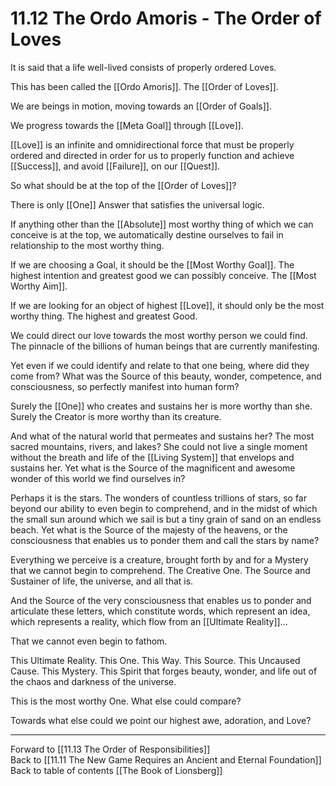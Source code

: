 # 11.12 The Ordo Amoris - The Order of Loves

It is said that a life well-lived consists of properly ordered Loves.

This has been called the [[Ordo Amoris]]. The [[Order of Loves]]. 

We are beings in motion, moving towards an [[Order of Goals]]. 

We progress towards the [[Meta Goal]] through [[Love]].

[[Love]] is an infinite and omnidirectional force that must be properly ordered and directed in order for us to properly function and achieve [[Success]], and avoid [[Failure]], on our [[Quest]].

So what should be at the top of the [[Order of Loves]]? 

There is only [[One]] Answer that satisfies the universal logic. 

If anything other than the [[Absolute]] most worthy thing of which we can conceive is at the top, we automatically destine ourselves to fail in relationship to the most worthy thing.

If we are choosing a Goal, it should be the [[Most Worthy Goal]]. The highest intention and greatest good we can possibly conceive. The [[Most Worthy Aim]]. 

If we are looking for an object of highest [[Love]], it should only be the most worthy thing. The highest and greatest Good.

We could direct our love towards the most worthy person we could find. The pinnacle of the billions of human beings that are currently manifesting.

Yet even if we could identify and relate to that one being, where did they come from? What was the Source of this beauty, wonder, competence, and consciousness, so perfectly manifest into human form?

Surely the [[One]] who creates and sustains her is more worthy than she. Surely the Creator is more worthy than its creature.

And what of the natural world that permeates and sustains her? The most sacred mountains, rivers, and lakes? She could not live a single moment without the breath and life of the [[Living System]] that envelops and sustains her. Yet what is the Source of the magnificent and awesome wonder of this world we find ourselves in? 

Perhaps it is the stars. The wonders of countless trillions of stars, so far beyond our ability to even begin to comprehend, and in the midst of which the small sun around which we sail is but a tiny grain of sand on an endless beach. Yet what is the Source of the majesty of the heavens, or the consciousness that enables us to ponder them and call the stars by name?

Everything we perceive is a creature, brought forth by and for a Mystery that we cannot begin to comprehend. The Creative One. The Source and Sustainer of life, the universe, and all that is.

And the Source of the very consciousness that enables us to ponder and articulate these letters, which constitute words, which represent an idea, which represents a reality, which flow from an [[Ultimate Reality]]…

That we cannot even begin to fathom.

This Ultimate Reality. This One. This Way. This Source. This Uncaused Cause. This Mystery. This Spirit that forges beauty, wonder, and life out of the chaos and darkness of the universe.

This is the most worthy One. What else could compare?

Towards what else could we point our highest awe, adoration, and Love? 

___

Forward to [[11.13 The Order of Responsibilities]]  
Back to [[11.11 The New Game Requires an Ancient and Eternal Foundation]]  
Back to table of contents [[The Book of Lionsberg]]  


